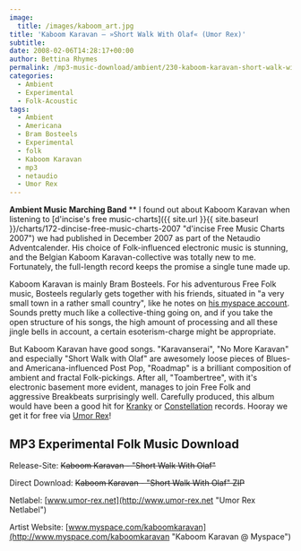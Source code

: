 ```yaml
---
image:
  title: /images/kaboom_art.jpg
title: 'Kaboom Karavan – »Short Walk With Olaf« (Umor Rex)'
subtitle: 
date: 2008-02-06T14:28:17+00:00
author: Bettina Rhymes
permalink: /mp3-music-download/ambient/230-kaboom-karavan-short-walk-with-olaf-umor-rex
categories:
  - Ambient
  - Experimental
  - Folk-Acoustic
tags:
  - Ambient
  - Americana
  - Bram Bosteels
  - Experimental
  - folk
  - Kaboom Karavan
  - mp3
  - netaudio
  - Umor Rex
---
```

**Ambient Music Marching Band** ** I found out about Kaboom Karavan when listening to [d'incise's free music-charts]({{ site.url }}{{ site.baseurl }}/charts/172-dincise-free-music-charts-2007 "d'incise Free Music Charts 2007") we had published in December 2007 as part of the Netaudio Adventcalender. His choice of Folk-influenced electronic music is stunning, and the Belgian Kaboom Karavan-collective was totally new to me. Fortunately, the full-length record keeps the promise a single tune made up.<!--more-->

Kaboom Karavan is mainly Bram Bosteels. For his adventurous Free Folk music, Bosteels regularly gets together with his friends, situated in "a very small town in a rather small country", like he notes on [his myspace account](http://www.myspace.com/kaboomkaravan "Kaboom Karavan @ Myspace"). Sounds pretty much like a collective-thing going on, and if you take the open structure of his songs, the high amount of processing and all these jingle bells in account, a certain esoterism-charge might be appropriate.

But Kaboom Karavan have good songs. "Karavanserai", "No More Karavan" and especially "Short Walk with Olaf" are awesomely loose pieces of Blues- and Americana-influenced Post Pop, "Roadmap" is a brilliant composition of ambient and fractal Folk-pickings. After all, "Toambertree", with it's electronic basement more evident, manages to join Free Folk and aggressive Breakbeats surprisingly well. Carefully produced, this album would have been a good hit for [Kranky](http://www.kranky.net/ "Kranky Records Website") or [Constellation](http://www.cstrecords.com/ "Constellation Records Website") records. Hooray we get it for free via [Umor Rex](http://www.umor-rex.net "Umor Records Website")!

## MP3 Experimental Folk Music Download

Release-Site: <span style="text-decoration: line-through;">Kaboom Karavan - "Short Walk With Olaf"</span>
  
Direct Download: <span style="text-decoration: line-through;">Kaboom Karavan - "Short Walk With Olaf" ZIP</span>
  
Netlabel: [www.umor-rex.net](http://www.umor-rex.net "Umor Rex Netlabel")
  
Artist Website: [www.myspace.com/kaboomkaravan](http://www.myspace.com/kaboomkaravan "Kaboom Karavan @ Myspace")